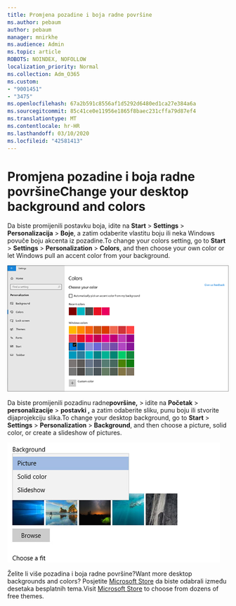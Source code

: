 ```yaml
---
title: Promjena pozadine i boja radne površine
ms.author: pebaum
author: pebaum
manager: mnirkhe
ms.audience: Admin
ms.topic: article
ROBOTS: NOINDEX, NOFOLLOW
localization_priority: Normal
ms.collection: Adm_O365
ms.custom:
- "9001451"
- "3475"
ms.openlocfilehash: 67a2b591c8556af1d5292d6480ed1ca27e384a6a
ms.sourcegitcommit: 85c41ce0e11956e1865f8baec231cffa79d87ef4
ms.translationtype: MT
ms.contentlocale: hr-HR
ms.lasthandoff: 03/10/2020
ms.locfileid: "42581413"
---
```

# <a name="change-your-desktop-background-and-colors"></a><span data-ttu-id="a4124-102">Promjena pozadine i boja radne površine</span><span class="sxs-lookup"><span data-stu-id="a4124-102">Change your desktop background and colors</span></span>

<span data-ttu-id="a4124-103">Da biste promijenili postavku boja, idite na **Start** > **Settings** > **Personalizacija** > **Boje**, a zatim odaberite vlastitu boju ili neka Windows povuče boju akcenta iz pozadine.</span><span class="sxs-lookup"><span data-stu-id="a4124-103">To change your colors setting, go to **Start** > **Settings** > **Personalization** > **Colors**, and then choose your own color or let Windows pull an accent color from your background.</span></span>

![Personalizirajte boje u sustavu Windows.](media/windows-personalization-colors.png)

<span data-ttu-id="a4124-105">Da biste promijenili pozadinu radne**površine,** > idite na **Početak** > **personalizacije** > **postavki ,** a zatim odaberite sliku, punu boju ili stvorite dijaprojekciju slika.</span><span class="sxs-lookup"><span data-stu-id="a4124-105">To change your desktop background, go to **Start** > **Settings** > **Personalization** > **Background**, and then choose a picture, solid color, or create a slideshow of pictures.</span></span> 

![Promijenite pozadinu radne površine sustava Windows.](media/windows-desktop-background.png)

<span data-ttu-id="a4124-107">Želite li više pozadina i boja radne površine?</span><span class="sxs-lookup"><span data-stu-id="a4124-107">Want more desktop backgrounds and colors?</span></span> <span data-ttu-id="a4124-108">Posjetite [Microsoft Store](https://www.microsoft.com/store/collections/windowsthemes) da biste odabrali između desetaka besplatnih tema.</span><span class="sxs-lookup"><span data-stu-id="a4124-108">Visit [Microsoft Store](https://www.microsoft.com/store/collections/windowsthemes) to choose from dozens of free themes.</span></span>
